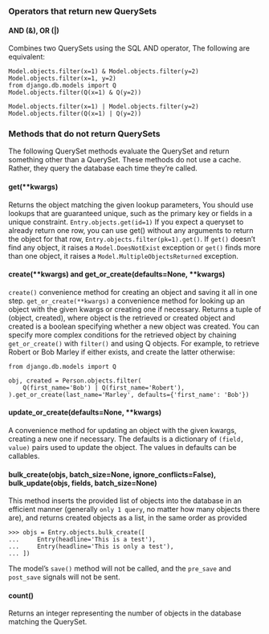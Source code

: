 ### Operators that return new QuerySets
#### AND (&), OR (|)
Combines two QuerySets using the SQL AND operator, The following are equivalent:
```shell
Model.objects.filter(x=1) & Model.objects.filter(y=2)
Model.objects.filter(x=1, y=2)
from django.db.models import Q
Model.objects.filter(Q(x=1) & Q(y=2))

Model.objects.filter(x=1) | Model.objects.filter(y=2)
Model.objects.filter(Q(x=1) | Q(y=2))

```
### Methods that do not return QuerySets
The following QuerySet methods evaluate the QuerySet and return something other than a QuerySet. These methods do not use a cache.
Rather, they query the database each time they’re called.
#### get(**kwargs)
Returns the object matching the given lookup parameters, You should use lookups that are guaranteed unique, such as the primary key 
or fields in a unique constraint. `Entry.objects.get(id=1)`
If you expect a queryset to already return one row, you can use get() without any arguments to return the object for that row,
`Entry.objects.filter(pk=1).get()`. 
If `get()` doesn’t find any object, it raises a `Model.DoesNotExist` exception or `get()` finds more than one object, 
it raises a `Model.MultipleObjectsReturned` exception.
#### create(**kwargs) and get_or_create(defaults=None, **kwargs)
`create()` convenience method for creating an object and saving it all in one step. `get_or_create(**kwargs)` a convenience method 
for looking up an object with the given kwargs or creating one if necessary.
Returns a tuple of (object, created), where object is the retrieved or created object and created is a boolean specifying 
whether a new object was created.
You can specify more complex conditions for the retrieved object by chaining `get_or_create()` with `filter()` and using Q objects. 
For example, to retrieve Robert or Bob Marley if either exists, and create the latter otherwise:
```shell
from django.db.models import Q

obj, created = Person.objects.filter(
    Q(first_name='Bob') | Q(first_name='Robert'),
).get_or_create(last_name='Marley', defaults={'first_name': 'Bob'})
```
#### update_or_create(defaults=None, **kwargs)
A convenience method for updating an object with the given kwargs, creating a new one if necessary. The defaults is a dictionary 
of `(field, value)` pairs used to update the object. The values in defaults can be callables.
#### bulk_create(objs, batch_size=None, ignore_conflicts=False), bulk_update(objs, fields, batch_size=None)
This method inserts the provided list of objects into the database in an efficient manner (generally `only 1 query`, 
no matter how many objects there are), and returns created objects as a list, in the same order as provided
```shell
>>> objs = Entry.objects.bulk_create([
...     Entry(headline='This is a test'),
...     Entry(headline='This is only a test'),
... ])
```
The model’s `save()` method will not be called, and the `pre_save` and `post_save` signals will not be sent.
#### count()
Returns an integer representing the number of objects in the database matching the QuerySet.


